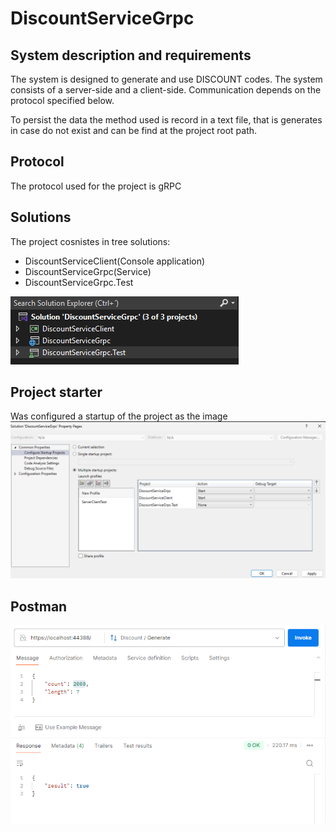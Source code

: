 # DiscountServiceGrpc

## System description and requirements
The system is designed to generate and use DISCOUNT codes. The system consists of a server-side and a client-side. Communication depends on the protocol specified below.

To persist the data the method used is record in a text file, that is generates in case do not exist and can be find at the project root path.

## Protocol
The protocol used for the project is gRPC

## Solutions
The project cosnistes in tree solutions: 
* DiscountServiceClient(Console application) 
* DiscountServiceGrpc(Service) 
* DiscountServiceGrpc.Test

![DiscountService screenshot](https://github.com/VitorLucas/DiscountServiceGrpc/blob/main/Images/projects.png)

## Project starter
Was configured a startup of the project as the image
![startup screenshot](https://github.com/VitorLucas/DiscountServiceGrpc/blob/main/Images/SolutionsStarter.png)

## Postman
![postman screenshot](https://github.com/VitorLucas/DiscountServiceGrpc/blob/main/Images/postmanCall.png)
